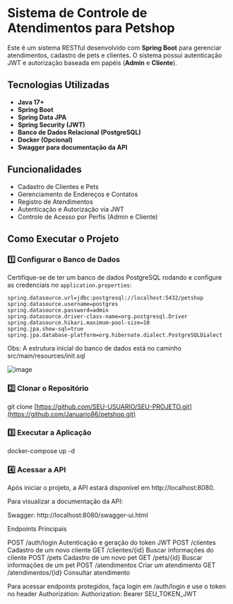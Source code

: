 # Sistema de Controle de Atendimentos para Petshop

Este é um sistema RESTful desenvolvido com **Spring Boot** para gerenciar atendimentos, cadastro de pets e clientes. O sistema possui autenticação JWT e autorização baseada em papéis (**Admin** e **Cliente**).

## Tecnologias Utilizadas

- **Java 17+**
- **Spring Boot**
- **Spring Data JPA**
- **Spring Security (JWT)**
- **Banco de Dados Relacional (PostgreSQL)**
- **Docker (Opcional)**
- **Swagger para documentação da API**

## Funcionalidades

- Cadastro de Clientes e Pets
- Gerenciamento de Endereços e Contatos
- Registro de Atendimentos
- Autenticação e Autorização via JWT
- Controle de Acesso por Perfis (Admin e Cliente)

## Como Executar o Projeto  

### **1️⃣ Configurar o Banco de Dados**
Certifique-se de ter um banco de dados PostgreSQL rodando e configure as credenciais no `application.properties`:

```properties
spring.datasource.url=jdbc:postgresql://localhost:5432/petshop
spring.datasource.username=postgres
spring.datasource.password=admin
spring.datasource.driver-class-name=org.postgresql.Driver
spring.datasource.hikari.maximum-pool-size=10
spring.jpa.show-sql=true
spring.jpa.database-platform=org.hibernate.dialect.PostgreSQLDialect
```
Obs: A estrutura inicial do banco de dados está no caminho src/main/resources/init.sql

![image](https://github.com/user-attachments/assets/2576a66f-08c8-44f7-ba34-23845a0b4317)



### 2️⃣ Clonar o Repositório
git clone [https://github.com/SEU-USUARIO/SEU-PROJETO.git](https://github.com/Januario86/petshop.git)

### 3️⃣ Executar a Aplicação
docker-compose up -d

### 4️⃣ Acessar a API
Após iniciar o projeto, a API estará disponível em http://localhost:8080.

Para visualizar a documentação da API:

Swagger: http://localhost:8080/swagger-ui.html

Endpoints Principais

POST	/auth/login	Autenticação e geração do token JWT
POST	/clientes	Cadastro de um novo cliente
GET	/clientes/{id}	Buscar informações do cliente
POST	/pets	Cadastro de um novo pet
GET	/pets/{id}	Buscar informações de um pet
POST	/atendimentos	Criar um atendimento
GET	/atendimentos/{id}	Consultar atendimento

Para acessar endpoints protegidos, faça login em /auth/login e use o token no header Authorization:
Authorization: Bearer SEU_TOKEN_JWT
